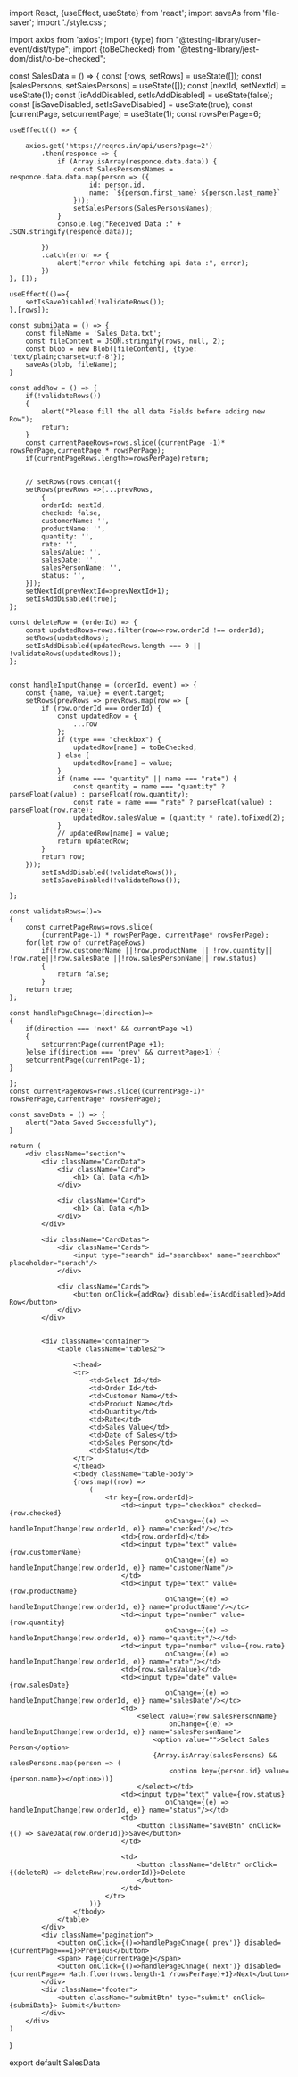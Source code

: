 import React, {useEffect, useState} from 'react';
import saveAs from 'file-saver';
import './style.css';

import axios from 'axios';
import {type} from "@testing-library/user-event/dist/type";
import {toBeChecked} from "@testing-library/jest-dom/dist/to-be-checked";

const SalesData = () => {
    const [rows, setRows] = useState([]);
    const [salesPersons, setSalesPersons] = useState([]);
    const [nextId, setNextId] = useState(1);
    const [isAddDisabled, setIsAddDisabled] = useState(false);
    const [isSaveDisabled, setIsSaveDisabled] = useState(true);
    const [currentPage, setcurrentPage] = useState(1);
    const rowsPerPage=6;


    useEffect(() => {

        axios.get('https://reqres.in/api/users?page=2')
            .then(responce => {
                if (Array.isArray(responce.data.data)) {
                    const SalesPersonsNames = responce.data.data.map(person => ({
                        id: person.id,
                        name: `${person.first_name} ${person.last_name}`
                    }));
                    setSalesPersons(SalesPersonsNames);
                }
                console.log("Received Data :" + JSON.stringify(responce.data));

            })
            .catch(error => {
                alert("error while fetching api data :", error);
            })
    }, []);

    useEffect(()=>{
        setIsSaveDisabled(!validateRows());
    },[rows]);

    const submiData = () => {
        const fileName = 'Sales_Data.txt';
        const fileContent = JSON.stringify(rows, null, 2);
        const blob = new Blob([fileContent], {type: 'text/plain;charset=utf-8'});
        saveAs(blob, fileName);
    }

    const addRow = () => {
        if(!validateRows())
        {
            alert("Please fill the all data Fields before adding new Row");
            return;
        }
        const currentPageRows=rows.slice((currentPage -1)* rowsPerPage,currentPage * rowsPerPage);
        if(currentPageRows.length>=rowsPerPage)return;


        // setRows(rows.concat({
        setRows(prevRows =>[...prevRows,
            {
            orderId: nextId,
            checked: false,
            customerName: '',
            productName: '',
            quantity: '',
            rate: '',
            salesValue: '',
            salesDate: '',
            salesPersonName: '',
            status: '',
        }]);
        setNextId(prevNextId=>prevNextId+1);
        setIsAddDisabled(true);
    };

    const deleteRow = (orderId) => {
        const updatedRows=rows.filter(row=>row.orderId !== orderId);
        setRows(updatedRows);
        setIsAddDisabled(updatedRows.length === 0 || !validateRows(updatedRows));
    };


    const handleInputChange = (orderId, event) => {
        const {name, value} = event.target;
        setRows(prevRows => prevRows.map(row => {
            if (row.orderId === orderId) {
                const updatedRow = {
                    ...row
                };
                if (type === "checkbox") {
                    updatedRow[name] = toBeChecked;
                } else {
                    updatedRow[name] = value;
                }
                if (name === "quantity" || name === "rate") {
                    const quantity = name === "quantity" ? parseFloat(value) : parseFloat(row.quantity);
                    const rate = name === "rate" ? parseFloat(value) : parseFloat(row.rate);
                    updatedRow.salesValue = (quantity * rate).toFixed(2);
                }
                // updatedRow[name] = value;
                return updatedRow;
            }
            return row;
        }));
            setIsAddDisabled(!validateRows());
            setIsSaveDisabled(!validateRows());

    };

    const validateRows=()=>
    {
        const curretPageRows=rows.slice(
            (currentPage-1) * rowsPerPage, currentPage* rowsPerPage);
        for(let row of curretPageRows)
            if(!row.customerName ||!row.productName || !row.quantity|| !row.rate||!row.salesDate ||!row.salesPersonName||!row.status)
            {
                return false;
            }
        return true;
    };

    const handlePageChnage=(direction)=>
    {
        if(direction === 'next' && currentPage >1)
        {
            setcurrentPage(currentPage +1);
        }else if(direction === 'prev' && currentPage>1) {
        setcurrentPage(currentPage-1);
    }

    };
    const currentPageRows=rows.slice((currentPage-1)* rowsPerPage,currentPage* rowsPerPage);

    const saveData = () => {
        alert("Data Saved Successfully");
    }

    return (
        <div className="section">
            <div className="CardData">
                <div className="Card">
                    <h1> Cal Data </h1>
                </div>

                <div className="Card">
                    <h1> Cal Data </h1>
                </div>
            </div>

            <div className="CardDatas">
                <div className="Cards">
                    <input type="search" id="searchbox" name="searchbox" placeholder="serach"/>
                </div>

                <div className="Cards">
                    <button onClick={addRow} disabled={isAddDisabled}>Add Row</button>
                </div>
            </div>


            <div className="container">
                <table className="tables2">

                    <thead>
                    <tr>
                        <td>Select Id</td>
                        <td>Order Id</td>
                        <td>Customer Name</td>
                        <td>Product Name</td>
                        <td>Quantity</td>
                        <td>Rate</td>
                        <td>Sales Value</td>
                        <td>Date of Sales</td>
                        <td>Sales Person</td>
                        <td>Status</td>
                    </tr>
                    </thead>
                    <tbody className="table-body">
                    {rows.map((row) =>
                        (
                            <tr key={row.orderId}>
                                <td><input type="checkbox" checked={row.checked}
                                           onChange={(e) => handleInputChange(row.orderId, e)} name="checked"/></td>
                                <td>{row.orderId}</td>
                                <td><input type="text" value={row.customerName}
                                           onChange={(e) => handleInputChange(row.orderId, e)} name="customerName"/>
                                </td>
                                <td><input type="text" value={row.productName}
                                           onChange={(e) => handleInputChange(row.orderId, e)} name="productName"/></td>
                                <td><input type="number" value={row.quantity}
                                           onChange={(e) => handleInputChange(row.orderId, e)} name="quantity"/></td>
                                <td><input type="number" value={row.rate}
                                           onChange={(e) => handleInputChange(row.orderId, e)} name="rate"/></td>
                                <td>{row.salesValue}</td>
                                <td><input type="date" value={row.salesDate}
                                           onChange={(e) => handleInputChange(row.orderId, e)} name="salesDate"/></td>
                                <td>
                                    <select value={row.salesPersonName}
                                            onChange={(e) => handleInputChange(row.orderId, e)} name="salesPersonName">
                                        <option value="">Select Sales Person</option>
                                        {Array.isArray(salesPersons) && salesPersons.map(person => (
                                            <option key={person.id} value={person.name}></option>))}
                                    </select></td>
                                <td><input type="text" value={row.status}
                                           onChange={(e) => handleInputChange(row.orderId, e)} name="status"/></td>
                                <td>
                                    <button className="saveBtn" onClick={() => saveData(row.orderId)}>Save</button>
                                </td>

                                <td>
                                    <button className="delBtn" onClick={(deleteR) => deleteRow(row.orderId)}>Delete
                                    </button>
                                </td>
                            </tr>
                        ))}
                    </tbody>
                </table>
            </div>
            <div className="pagination">
                <button onClick={()=>handlePageChnage('prev')} disabled={currentPage===1}>Previous</button>
                <span> Page{currentPage}</span>
                <button onClick={()=>handlePageChnage('next')} disabled={currentPage>= Math.floor(rows.length-1 /rowsPerPage)+1}>Next</button>
            </div>
            <div className="footer">
                <button className="submitBtn" type="submit" onClick={submiData}> Submit</button>
            </div>
        </div>
    )
}

export default SalesData
